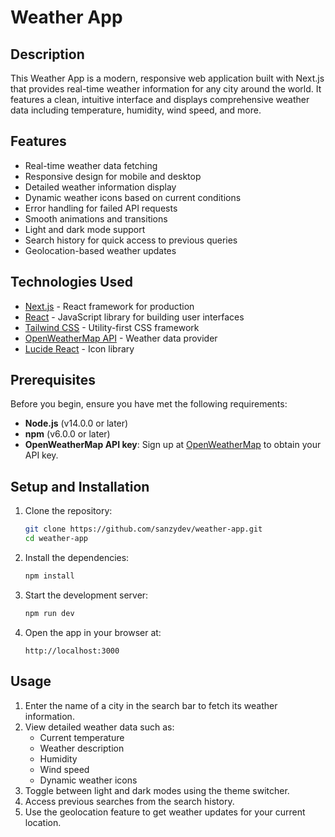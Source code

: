# Weather App

## Description

This Weather App is a modern, responsive web application built with Next.js that provides real-time weather information for any city around the world. It features a clean, intuitive interface and displays comprehensive weather data including temperature, humidity, wind speed, and more.

## Features

- Real-time weather data fetching
- Responsive design for mobile and desktop
- Detailed weather information display
- Dynamic weather icons based on current conditions
- Error handling for failed API requests
- Smooth animations and transitions
- Light and dark mode support
- Search history for quick access to previous queries
- Geolocation-based weather updates

## Technologies Used

- [Next.js](https://nextjs.org/) - React framework for production
- [React](https://reactjs.org/) - JavaScript library for building user interfaces
- [Tailwind CSS](https://tailwindcss.com/) - Utility-first CSS framework
- [OpenWeatherMap API](https://openweathermap.org/api) - Weather data provider
- [Lucide React](https://lucide.dev/) - Icon library

## Prerequisites

Before you begin, ensure you have met the following requirements:

- **Node.js** (v14.0.0 or later)
- **npm** (v6.0.0 or later)
- **OpenWeatherMap API key**: Sign up at [OpenWeatherMap](https://openweathermap.org/api) to obtain your API key.

## Setup and Installation

1. Clone the repository:

    ```bash
    git clone https://github.com/sanzydev/weather-app.git
    cd weather-app
    ```

2. Install the dependencies:

    ```bash
    npm install
    ```

3. Start the development server:

    ```bash
    npm run dev
    ```

5. Open the app in your browser at:

    ```
    http://localhost:3000
    ```

## Usage

1. Enter the name of a city in the search bar to fetch its weather information.
2. View detailed weather data such as:
    - Current temperature
    - Weather description
    - Humidity
    - Wind speed
    - Dynamic weather icons
3. Toggle between light and dark modes using the theme switcher.
4. Access previous searches from the search history.
5. Use the geolocation feature to get weather updates for your current location.
